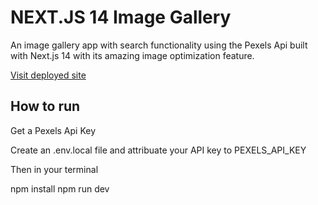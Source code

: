 # NEXT.JS 14 Image Gallery

An image gallery app with search functionality using the Pexels Api built with Next.js 14 with its amazing image optimization feature.

[Visit deployed site](https://nextjs14-image-gallery-fyjd.vercel.app/)

## How to run

Get a Pexels Api Key

Create an .env.local file and attribuate your API key to PEXELS_API_KEY

Then in your terminal

npm install
npm run dev
